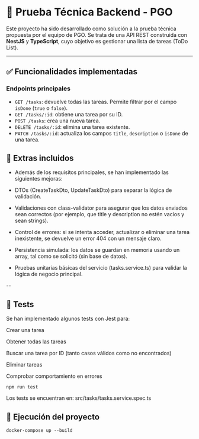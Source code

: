 # 🧪 Prueba Técnica Backend - PGO

Este proyecto ha sido desarrollado como solución a la prueba técnica propuesta por el equipo de PGO. Se trata de una API REST construida con **NestJS** y **TypeScript**, cuyo objetivo es gestionar una lista de tareas (ToDo List).

---

## ✅ Funcionalidades implementadas

### Endpoints principales

- `GET /tasks`: devuelve todas las tareas. Permite filtrar por el campo `isDone` (`true` o `false`).
- `GET /tasks/:id`: obtiene una tarea por su ID.
- `POST /tasks`: crea una nueva tarea.
- `DELETE /tasks/:id`: elimina una tarea existente.
- `PATCH /tasks/:id`: actualiza los campos `title`, `description` o `isDone` de una tarea.

## 🧠 Extras incluidos

- Además de los requisitos principales, se han implementado las siguientes mejoras:

- DTOs (CreateTaskDto, UpdateTaskDto) para separar la lógica de validación.

- Validaciones con class-validator para asegurar que los datos enviados sean correctos (por ejemplo, que title y description no estén vacíos y sean strings).

- Control de errores: si se intenta acceder, actualizar o eliminar una tarea inexistente, se devuelve un error 404 con un mensaje claro.

- Persistencia simulada: los datos se guardan en memoria usando un array, tal como se solicitó (sin base de datos).

- Pruebas unitarias básicas del servicio (tasks.service.ts) para validar la lógica de negocio principal.

--

## 🧪 Tests
Se han implementado algunos tests con Jest para:

Crear una tarea

Obtener todas las tareas

Buscar una tarea por ID (tanto casos válidos como no encontrados)

Eliminar tareas

Comprobar comportamiento en errores

`npm run test`

Los tests se encuentran en:
src/tasks/tasks.service.spec.ts

## 🚀 Ejecución del proyecto

`docker-compose up --build`